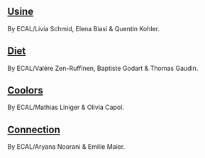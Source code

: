 ## [Usine](./usine)
By ECAL/Livia Schmid, Elena Biasi & Quentin Kohler.
## [Diet](./diet)
By ECAL/Valère Zen-Ruffinen, Baptiste Godart & Thomas Gaudin.
## [Coolors](./coolors)
By ECAL/Mathias Liniger & Olivia Capol.
## [Connection](./connection)
By ECAL/Aryana Noorani & Emilie Maier.